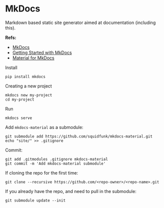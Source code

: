 # MkDocs

Markdown based static site generator aimed at documentation (including this).

**Refs:**

- [MkDocs](https://www.mkdocs.org/)
- [Getting Started with MkDocs](https://www.mkdocs.org/getting-started/)
- [Material for MkDocs](https://squidfunk.github.io/mkdocs-material/)

Install

    pip install mkdocs

Creating a new project

    mkdocs new my-project
    cd my-project

Run

    mkdocs serve


Add `mkdocs-material` as a submodule:

    git submodule add https://github.com/squidfunk/mkdocs-material.git
    echo "site/" >> .gitignore

Commit:

    git add .gitmodules .gitignore mkdocs-material
    git commit -m 'Add mkdocs-material submodule'

If cloning the repo for the first time:

    git clone --recursive https://github.com/<repo-owner>/<repo-name>.git

If you already have the repo, and need to pull in the submodule:

    git submodule update --init  
